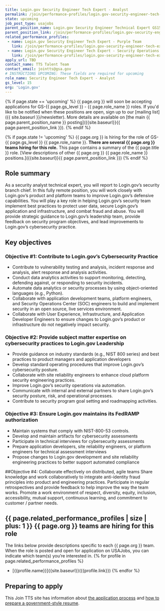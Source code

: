 ```yaml
---
title: Login.gov Security Engineer Tech Expert - Analyst 
permalink: /join/performance-profiles/login.gov-security-engineer-tech-expert-analyst/
state: upcoming
job_post_type: usajobs
parent_position_name: Login.gov Security Engineer Technical Expert GS15
parent_position_link: /join/performance-profiles/login.gov-security-engineer-technical-expert/
related_performance_profiles:
 - name: Login.gov Security Engineer Tech Expert - Purple Team
   link: /join/performance-profiles/login.gov-security-engineer-tech-expert-purple-team/
 - name: Login.gov Security Engineer Tech Expert - Security Operations
   link: /join/performance-profiles/login.gov-security-engineer-tech-expert-secops/
apply_url: TBD
contact_name: TTS Talent Team
contact_email: jointts@gsa.gov
# INSTRUCTIONS UPCOMING: These fields are required for upcoming
role_name: Security Engineer Tech Expert - Analyst
gs_level: 15
org: 'Login.gov'
---
```

{% if page.state == 'upcoming' %}
{{ page.org }} will soon be accepting applications for GS-{{ page.gs_level }} - {{ page.role_name }} roles. If you'd like to be
  notified when these positions are open, sign up to our [mailing list]({{ site.baseurl }}/newsletter). More details are available on [the main {{ page.parent_position_name }} posting]({{site.baseurl}}{{ page.parent_position_link }}).
{% endif %}

{% if page.state != 'upcoming' %}
{{ page.org }} is hiring for the role of GS-{{ page.gs_level }} {{ page.role_name }}. **There are several {{ page.org }} teams hiring for this role.** This page contains a summary of the {{ page.title }} role. [View descriptions of other {{ page.org }} {{ page.role_name }} positions.]({{site.baseurl}}{{ page.parent_position_link }})
{% endif %}

## Role summary

As a security analyst technical expert, you will report to Login.gov’s security branch chief. In this fully remote position, you will work closely with Login.gov’s product and platform teams to improve Login.gov’s defensive capabilities. You will play a key role in helping Login.gov’s security team implement best practices to protect user data, secure Login.gov’s application and infrastructure, and combat fraud and abuse. You will provide strategic guidance to Login.gov’s leadership team, provide feedback on security program objectives, and lead improvements to Login.gov’s cybersecurity practice.

## Key objectives

### Objective #1: Contribute to Login.gov’s Cybersecurity Practice
- Contribute to vulnerability testing and analysis, incident response and analysis, alert response and analysis activities.
- Conduct data analytics activities to support monitoring, detecting, defending against, or responding to security incidents.
- Automate data analytics or security processes by using object-oriented languages (e.g., Python).
- Collaborate with application development teams, platform engineers, and Security Operations Center (SOC) engineers to build and implement security in an open source, live services environment.
- Collaborate with User Experience, Infrastructure, and Application Developer Engineers to ensure changes to Login.gov’s product or infrastructure do not negatively impact security.


### Objective #2: Provide subject matter expertise on cybersecurity practices to Login.gov Leadership 
- Provide guidance on industry standards (e.g., NIST 800 series) and best practices to product managers and application developers
- Develop standard operating procedures that improve Login.gov’s cybersecurity posture.  
- Collaborate with site reliability engineers to enhance cloud platform security engineering practices.
- Improve Login.gov’s security operations via automation.
- Communicate with internal and external partners to share Login.gov’s security posture, risk, and operational processes. 
- Contribute to security program goal setting and roadmapping activities.


### Objective #3: Ensure Login.gov maintains its FedRAMP authorization
- Maintain systems that comply with NIST-800-53 controls. 
- Develop and maintain artifacts for cybersecurity assessments 
- Participate in technical interviews for cybersecurity assessments
- Prepare application developers, site reliability engineers, or platform engineers for technical assessment interviews
- Propose changes to Login.gov development and site reliability engineering practices to better support automated compliance


##Objective #4: Collaborate effectively on distributed, agile teams
Share knowledge and work collaboratively to integrate anti-identity fraud principles into product and engineering practices. 
Participate in regular retrospectives and provide feedback to help improve the way the team works.
Promote a work environment of respect, diversity, equity, inclusion, accessibility, mutual support, continuous learning, and commitment to customer / partner needs.


## {{ page.related_performance_profiles | size | plus: 1 }} {{ page.org }} teams are hiring for this role

The links below provide descriptions specific to each {{ page.org }} team. When the role is posted and open for application on USAJobs, you can indicate which team(s) you’re interested in.
{% for profile in page.related_performance_profiles %}
  - [{{profile.name}}]{{site.baseurl}}({{profile.link}})
{% endfor %}

## Preparing to apply

This Join TTS site has information about [the application process](https://join.tts.gsa.gov/hiring-process/) and [how to prepare a government-style resume](https://join.tts.gsa.gov/resume/).
